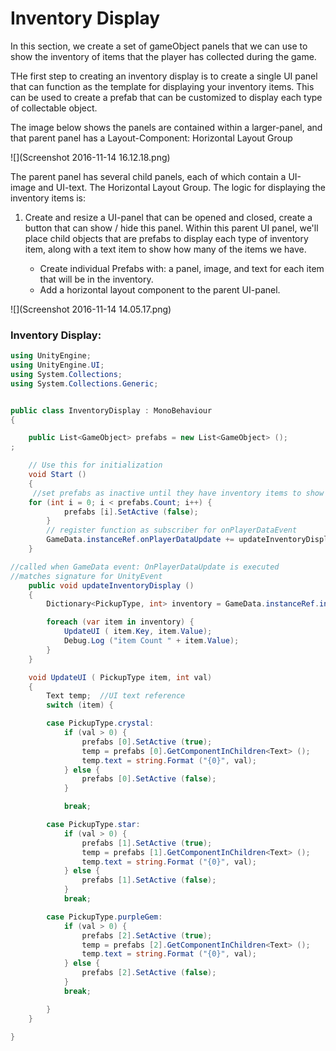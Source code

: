 # Inventory Display

In this section, we create a set of gameObject panels that we can use to show the inventory of items that the player has collected during the game.

THe first step to creating an inventory display is to create a single UI panel that can function as the template for displaying your inventory items.  This can be used to create a prefab that can be customized to display each type of collectable object.

The image below shows the panels are contained within a larger-panel, and that parent panel has a Layout-Component: Horizontal Layout Group

![](Screenshot 2016-11-14 16.12.18.png)

The parent panel has several child panels, each of which contain a UI-image and UI-text.  The Horizontal Layout Group.  The logic for displaying the inventory items is:

1. Create and resize a UI-panel that can be opened and closed, create a button that can show / hide this panel.  Within this parent UI panel, we'll place child objects that are prefabs to display each type of inventory item, along with a text item to show how many of the items we have.

    - Create individual Prefabs with: a panel, image, and text for each item that will be in the inventory.  
    - Add a horizontal layout component to the parent UI-panel.

![](Screenshot 2016-11-14 14.05.17.png)

### Inventory Display:

```C\#
using UnityEngine;
using UnityEngine.UI;
using System.Collections;
using System.Collections.Generic;


public class InventoryDisplay : MonoBehaviour
{

    public List<GameObject> prefabs = new List<GameObject> ();
;

    // Use this for initialization
    void Start ()
    {
     //set prefabs as inactive until they have inventory items to show   
    for (int i = 0; i < prefabs.Count; i++) {
            prefabs [i].SetActive (false);
        }
        // register function as subscriber for onPlayerDataEvent
        GameData.instanceRef.onPlayerDataUpdate += updateInventoryDisplay;
    }

//called when GameData event: OnPlayerDataUpdate is executed
//matches signature for UnityEvent 
    public void updateInventoryDisplay ()
    {
        Dictionary<PickupType, int> inventory = GameData.instanceRef.inventory;

        foreach (var item in inventory) {
            UpdateUI ( item.Key, item.Value); 
            Debug.Log ("item Count " + item.Value);
        }
    }

    void UpdateUI ( PickupType item, int val)
    {
        Text temp;  //UI text reference
        switch (item) {

        case PickupType.crystal:
            if (val > 0) {
                prefabs [0].SetActive (true);
                temp = prefabs [0].GetComponentInChildren<Text> ();
                temp.text = string.Format ("{0}", val);
            } else {
                prefabs [0].SetActive (false);
            }

            break;

        case PickupType.star:
            if (val > 0) {
                prefabs [1].SetActive (true);
                temp = prefabs [1].GetComponentInChildren<Text> ();
                temp.text = string.Format ("{0}", val);
            } else {
                prefabs [1].SetActive (false);
            }
            break;

        case PickupType.purpleGem:
            if (val > 0) {
                prefabs [2].SetActive (true);
                temp = prefabs [2].GetComponentInChildren<Text> ();
                temp.text = string.Format ("{0}", val);
            } else {
                prefabs [2].SetActive (false);
            }
            break;

        }
    }

}
```



